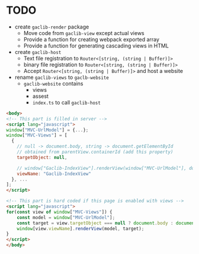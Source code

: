 # TODO

- create `gaclib-render` package
  - Move code from `gaclib-view` except actual views
  - Provide a function for creating  webpack exported array
  - Provide a function for generating cascading views in HTML
- create `gaclib-host`
  - Text file registration to `Router<[string, (string | Buffer)]>`
  - binary file registration to `Router<[string, (string | Buffer)]>`
  - Accept `Router<[string, (string | Buffer)]>` and host a website
- rename `gaclib-views` to `gaclb-website`
  - `gaclib-website` contains
    - views
    - assest
    - `index.ts` to call `gaclib-host`

```html
<body>
<!-- This part is filled in server -->
<script lang="javascript">
window["MVC-UrlModel"] = {...};
window["MVC-Views"] = [
  {
    // null -> document.body, string -> document.getElementById
    // obtained from parentView.containerId (add this property)
    targetObject: null,

    // window["Gaclib-IndexView"].renderView(window["MVC-UrlModel"], document.getDocumentById(targetObject))
    viewName: "Gaclib-IndexView"
  }, ...
];
</script>

<!-- This part is hard coded if this page is enabled with views -->
<script lang="javascript">
for(const view of window["MVC-Views"]) {
    const model = window["MVC-UrlModel"];
    const target = view.targetObject === null ? document.body : document.getDocumentById(view.targetObject);
    window[view.viewName].renderView(model, target);
}
</script>
</body>
```
